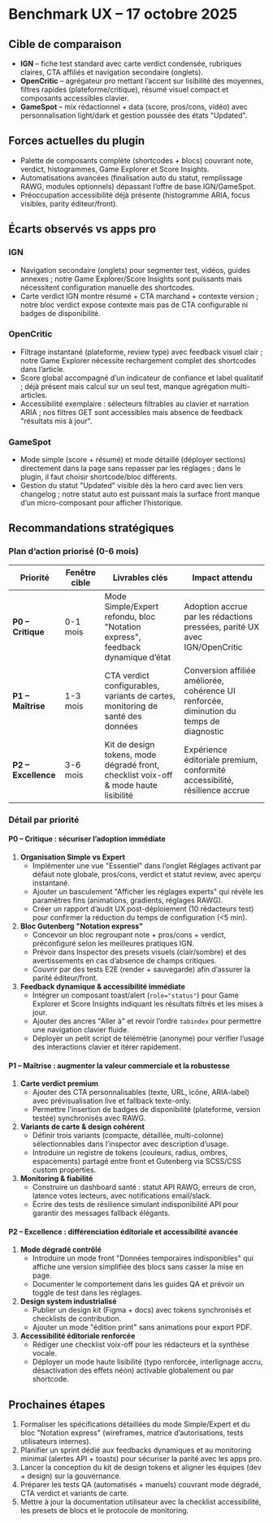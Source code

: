 # Benchmark UX – 17 octobre 2025

## Cible de comparaison
- **IGN** – fiche test standard avec carte verdict condensée, rubriques claires, CTA affiliés et navigation secondaire (onglets).
- **OpenCritic** – agrégateur pro mettant l’accent sur lisibilité des moyennes, filtres rapides (plateforme/critique), résumé visuel compact et composants accessibles clavier.
- **GameSpot** – mix rédactionnel + data (score, pros/cons, vidéo) avec personnalisation light/dark et gestion poussée des états "Updated".

## Forces actuelles du plugin
- Palette de composants complète (shortcodes + blocs) couvrant note, verdict, histogrammes, Game Explorer et Score Insights.
- Automatisations avancées (finalisation auto du statut, remplissage RAWG, modules optionnels) dépassant l’offre de base IGN/GameSpot.
- Préoccupation accessibilité déjà présente (histogramme ARIA, focus visibles, parity éditeur/front).

## Écarts observés vs apps pro
### IGN
- Navigation secondaire (onglets) pour segmenter test, vidéos, guides annexes ; notre Game Explorer/Score Insights sont puissants mais nécessitent configuration manuelle des shortcodes.
- Carte verdict IGN montre résumé + CTA marchand + contexte version ; notre bloc verdict expose contexte mais pas de CTA configurable ni badges de disponibilité.

### OpenCritic
- Filtrage instantané (plateforme, review type) avec feedback visuel clair ; notre Game Explorer nécessite rechargement complet des shortcodes dans l’article.
- Score global accompagné d’un indicateur de confiance et label qualitatif ; déjà présent mais calcul sur un seul test, manque agrégation multi-articles.
- Accessibilité exemplaire : sélecteurs filtrables au clavier et narration ARIA ; nos filtres GET sont accessibles mais absence de feedback "résultats mis à jour".

### GameSpot
- Mode simple (score + résumé) et mode détaillé (déployer sections) directement dans la page sans repasser par les réglages ; dans le plugin, il faut choisir shortcode/bloc différents.
- Gestion du statut "Updated" visible dès la hero card avec lien vers changelog ; notre statut auto est puissant mais la surface front manque d’un micro-composant pour afficher l’historique.

## Recommandations stratégiques
### Plan d’action priorisé (0-6 mois)

| Priorité | Fenêtre cible | Livrables clés | Impact attendu |
| --- | --- | --- | --- |
| **P0 – Critique** | 0-1 mois | Mode Simple/Expert refondu, bloc "Notation express", feedback dynamique d’état | Adoption accrue par les rédactions pressées, parité UX avec IGN/OpenCritic |
| **P1 – Maîtrise** | 1-3 mois | CTA verdict configurables, variants de cartes, monitoring de santé des données | Conversion affiliée améliorée, cohérence UI renforcée, diminution du temps de diagnostic |
| **P2 – Excellence** | 3-6 mois | Kit de design tokens, mode dégradé front, checklist voix-off & mode haute lisibilité | Expérience éditoriale premium, conformité accessibilité, résilience accrue |

### Détail par priorité

#### P0 – Critique : sécuriser l’adoption immédiate
1. **Organisation Simple vs Expert**
   - Implémenter une vue "Essentiel" dans l’onglet Réglages activant par défaut note globale, pros/cons, verdict et statut review, avec aperçu instantané.
   - Ajouter un basculement "Afficher les réglages experts" qui révèle les paramètres fins (animations, gradients, réglages RAWG).
   - Créer un rapport d’audit UX post-déploiement (10 rédacteurs test) pour confirmer la réduction du temps de configuration (<5 min).
2. **Bloc Gutenberg "Notation express"**
   - Concevoir un bloc regroupant note + pros/cons + verdict, préconfiguré selon les meilleures pratiques IGN.
   - Prévoir dans Inspector des presets visuels (clair/sombre) et des avertissements en cas d’absence de champs critiques.
   - Couvrir par des tests E2E (render + sauvegarde) afin d’assurer la parité éditeur/front.
3. **Feedback dynamique & accessibilité immédiate**
   - Intégrer un composant toast/alert (`role="status"`) pour Game Explorer et Score Insights indiquant les résultats filtrés et les mises à jour.
   - Ajouter des ancres "Aller à" et revoir l’ordre `tabindex` pour permettre une navigation clavier fluide.
   - Déployer un petit script de télémétrie (anonyme) pour vérifier l’usage des interactions clavier et itérer rapidement.

#### P1 – Maîtrise : augmenter la valeur commerciale et la robustesse
1. **Carte verdict premium**
   - Ajouter des CTA personnalisables (texte, URL, icône, ARIA-label) avec prévisualisation live et fallback texte-only.
   - Permettre l’insertion de badges de disponibilité (plateforme, version testée) synchronisés avec RAWG.
2. **Variants de carte & design cohérent**
   - Définir trois variants (compacte, détaillée, multi-colonne) sélectionnables dans l’inspector avec description d’usage.
   - Introduire un registre de tokens (couleurs, radius, ombres, espacements) partagé entre front et Gutenberg via SCSS/CSS custom properties.
3. **Monitoring & fiabilité**
   - Construire un dashboard santé : statut API RAWG, erreurs de cron, latence votes lecteurs, avec notifications email/slack.
   - Écrire des tests de résilience simulant indisponibilité API pour garantir des messages fallback élégants.

#### P2 – Excellence : différenciation éditoriale et accessibilité avancée
1. **Mode dégradé contrôlé**
   - Introduire un mode front "Données temporaires indisponibles" qui affiche une version simplifiée des blocs sans casser la mise en page.
   - Documenter le comportement dans les guides QA et prévoir un toggle de test dans les réglages.
2. **Design system industrialisé**
   - Publier un design kit (Figma + docs) avec tokens synchronisés et checklists de contribution.
   - Ajouter un mode "édition print" sans animations pour export PDF.
3. **Accessibilité éditoriale renforcée**
   - Rédiger une checklist voix-off pour les rédacteurs et la synthèse vocale.
   - Déployer un mode haute lisibilité (typo renforcée, interlignage accru, désactivation des effets néon) activable globalement ou par shortcode.

## Prochaines étapes
1. Formaliser les spécifications détaillées du mode Simple/Expert et du bloc "Notation express" (wireframes, matrice d’autorisations, tests utilisateurs internes).
2. Planifier un sprint dédié aux feedbacks dynamiques et au monitoring minimal (alertes API + toasts) pour sécuriser la parité avec les apps pro.
3. Lancer la conception du kit de design tokens et aligner les équipes (dev + design) sur la gouvernance.
4. Préparer les tests QA (automatisés + manuels) couvrant mode dégradé, CTA verdict et variants de carte.
5. Mettre à jour la documentation utilisateur avec la checklist accessibilité, les presets de blocs et le protocole de monitoring.

